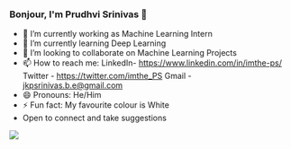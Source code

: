 ### Bonjour, I'm Prudhvi Srinivas 👋

- 🔭 I’m currently working as Machine Learning Intern     
- 🌱 I’m currently learning Deep Learning
- 👯 I’m looking to collaborate on Machine Learning Projects
- 📫 How to reach me:  LinkedIn- https://www.linkedin.com/in/imthe-ps/
                       Twitter - https://twitter.com/imthe_PS
                       Gmail - jkpsrinivas.b.e@gmail.com
- 😄 Pronouns: He/Him
- ⚡ Fun fact: My favourite colour is White
- Open to connect and take suggestions
 <img src="https://github-readme-stats.vercel.app/api?username=imthe-PS&&show_icons=true&title_color=ffffff&icon_color=bb2acf&text_color=daf7dc&bg_color=191919">
